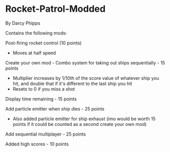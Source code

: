 # Rocket-Patrol-Modded

By Darcy Phipps

Contains the following mods:

Post-firing rocket control (10 points)
  - Moves at half speed
  
Create your own mod - Combo system for taking out ships sequentially - 15 points
  - Multiplier increases by 1/10th of the score value of whatever ship you hit, and double that if it's different to the last ship you hit
  - Resets to 0 if you miss a shot
  
Display time remaining - 15 points

Add particle emitter when ship dies - 25 points
  - Also added particle emitter for ship exhaust (imo would be worth 15 points if it could be counted as a second create your own mod)
  
Add sequential multiplayer - 25 points

Added high scores - 10 points
